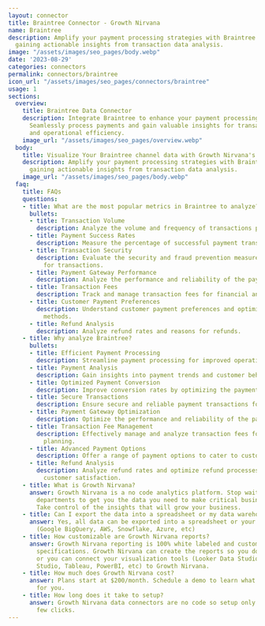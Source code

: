 ```yaml
---
layout: connector
title: Braintree Connector - Growth Nirvana
name: Braintree
description: Amplify your payment processing strategies with Braintree integration,
  gaining actionable insights from transaction data analysis.
image: "/assets/images/seo_pages/body.webp"
date: '2023-08-29'
categories: connectors
permalink: connectors/braintree
icon_url: "/assets/images/seo_pages/connectors/braintree"
usage: 1
sections:
  overview:
    title: Braintree Data Connector
    description: Integrate Braintree to enhance your payment processing capabilities.
      Seamlessly process payments and gain valuable insights for transaction analysis
      and operational efficiency.
    image_url: "/assets/images/seo_pages/overview.webp"
  body:
    title: Visualize Your Braintree channel data with Growth Nirvana's Braintree Connector
    description: Amplify your payment processing strategies with Braintree integration,
      gaining actionable insights from transaction data analysis.
    image_url: "/assets/images/seo_pages/body.webp"
  faq:
    title: FAQs
    questions:
    - title: What are the most popular metrics in Braintree to analyze?
      bullets:
      - title: Transaction Volume
        description: Analyze the volume and frequency of transactions processed.
      - title: Payment Success Rates
        description: Measure the percentage of successful payment transactions.
      - title: Transaction Security
        description: Evaluate the security and fraud prevention measures in place
          for transactions.
      - title: Payment Gateway Performance
        description: Analyze the performance and reliability of the payment gateway.
      - title: Transaction Fees
        description: Track and manage transaction fees for financial analysis.
      - title: Customer Payment Preferences
        description: Understand customer payment preferences and optimize payment
          methods.
      - title: Refund Analysis
        description: Analyze refund rates and reasons for refunds.
    - title: Why analyze Braintree?
      bullets:
      - title: Efficient Payment Processing
        description: Streamline payment processing for improved operational efficiency.
      - title: Payment Analysis
        description: Gain insights into payment trends and customer behavior.
      - title: Optimized Payment Conversion
        description: Improve conversion rates by optimizing the payment process.
      - title: Secure Transactions
        description: Ensure secure and reliable payment transactions for customers.
      - title: Payment Gateway Optimization
        description: Optimize the performance and reliability of the payment gateway.
      - title: Transaction Fee Management
        description: Effectively manage and analyze transaction fees for better financial
          planning.
      - title: Advanced Payment Options
        description: Offer a range of payment options to cater to customer preferences.
      - title: Refund Analysis
        description: Analyze refund rates and optimize refund processes for better
          customer satisfaction.
    - title: What is Growth Nirvana?
      answer: Growth Nirvana is a no code analytics platform. Stop waiting for other
        departments to get you the data you need to make critical business decisions.
        Take control of the insights that will grow your business.
    - title: Can I export the data into a spreadsheet or my data warehouse?
      answer: Yes, all data can be exported into a spreadsheet or your data warehouse
        (Google BigQuery, AWS, Snowflake, Azure, etc)
    - title: How customizable are Growth Nirvana reports?
      answer: Growth Nirvana reporting is 100% white labeled and customized to your
        specifications. Growth Nirvana can create the reports so you don’t have to
        or you can connect your visualization tools (Looker Data Studio/Google Data
        Studio, Tableau, PowerBI, etc) to Growth Nirvana.
    - title: How much does Growth Nirvana cost?
      answer: Plans start at $200/month. Schedule a demo to learn what plan is best
        for you.
    - title: How long does it take to setup?
      answer: Growth Nirvana data connectors are no code so setup only requires a
        few clicks.
---
```

